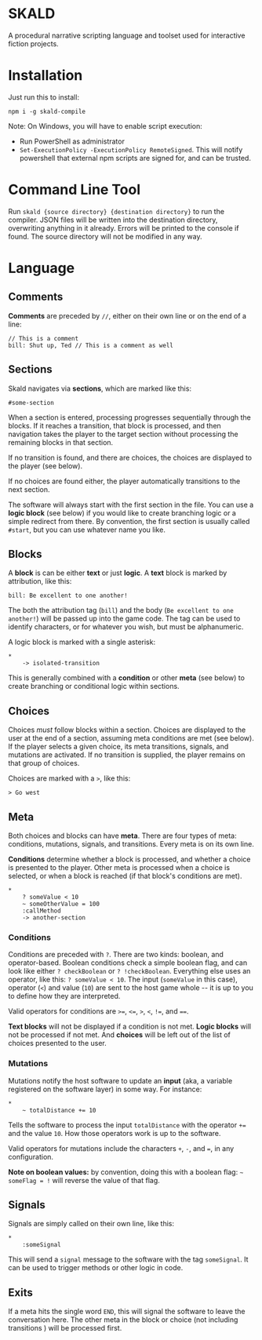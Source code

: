 # SKALD
A procedural narrative scripting language and toolset used for interactive fiction projects.

# Installation

Just run this to install:

`npm i -g skald-compile`

Note: On Windows, you will have to enable script execution:
- Run PowerShell as administrator
- `Set-ExecutionPolicy -ExecutionPolicy RemoteSigned`. This will notify powershell that external
  npm scripts are signed for, and can be trusted.

# Command Line Tool

Run `skald {source directory} {destination directory}` to run the compiler. JSON files will be
written into the destination directory, overwriting anything in it already. Errors
will be printed to the console if found. The source directory will not be modified in any way.

# Language

## Comments

**Comments** are preceded by `//`, either on their own line or on the end of a line:

```
// This is a comment
bill: Shut up, Ted // This is a comment as well
```

## Sections

Skald navigates via **sections**, which are marked like this:

```
#some-section
```

When a section is entered, processing progresses sequentially through the blocks. If it reaches
a transition, that block is processed, and then navigation takes the player to the target section
without processing the remaining blocks in that section.

If no transition is found, and there are choices, the choices are displayed to the player (see below).

If no choices are found either, the player automatically transitions to the next section.

The software will always start with the first section in the file. You can use a **logic block** (see below) if you
would like to create branching logic or a simple redirect from there. By convention, the first section is usually
called `#start`, but you can use whatever name you like.

## Blocks

A **block** is can be either **text** or just **logic**. A **text** block is marked by attribution, like
this:

```
bill: Be excellent to one another!
```

The both the attribution tag (`bill`) and the body (`Be excellent to one another!`) will be passed up into
the game code. The tag can be used to identify characters, or for whatever you wish, but must be alphanumeric.

A logic block is marked with a single asterisk:

```
*
    -> isolated-transition
```

This is generally combined with a **condition** or other **meta** (see below) to create branching or conditional
logic within sections.

## Choices

Choices *must* follow blocks within a section. Choices are displayed to the user at the end of a section,
assuming meta conditions are met (see below). If the player selects a given choice, its meta
transitions, signals, and mutations are activated. If no transition is supplied, the player remains on
that group of choices.

Choices are marked with a `>`, like this:

```
> Go west
```

## Meta

Both choices and blocks can have **meta**. There are four types of meta: conditions, mutations, signals,
and transitions. Every meta is on its own line.

**Conditions** determine whether a block is processed, and whether a choice is presented to the player.
Other meta is processed when a choice is selected, or when a block is reached (if that block's conditions
are met).

```
*
    ? someValue < 10
    ~ someOtherValue = 100
    :callMethod
    -> another-section
```

### Conditions

Conditions are preceded with `?`. There are two kinds: boolean, and operator-based. Boolean conditions
check a simple boolean flag, and can look like either `? checkBoolean` or `? !checkBoolean`. Everything
else uses an operator, like this: `? someValue < 10`. The input (`someValue` in this case), operator (`<`)
and value (`10`) are sent to the host game whole -- it is up to you to define how they are interpreted.

Valid operators for conditions are `>=`, `<=`, `>`, `<`, `!=`, and `==`.

**Text blocks** will not be displayed if a condition is not met. **Logic blocks** will not be processed
if not met. And **choices** will be left out of the list of choices presented to the user.

### Mutations

Mutations notify the host software to update an **input** (aka, a variable registered on the software layer)
in some way. For instance:

```
*
    ~ totalDistance += 10
```

Tells the software to process the input `totalDistance` with the operator `+=` and the value `10`. How those
operators work is up to the software.

Valid operators for mutations include the characters `+`, `-`, and `=`, in any configuration. 

**Note on boolean values:** by convention, doing this with a boolean flag: `~ someFlag = !` will reverse the
value of that flag.

## Signals

Signals are simply called on their own line, like this:

```
*
    :someSignal
```

This will send a `signal` message to the software with the tag `someSignal`. It can be used to trigger methods or
other logic in code.

## Exits

If a meta hits the single word `END`, this will signal the software to leave the conversation here. The other meta
in the block or choice (not including transitions ) will be processed first.